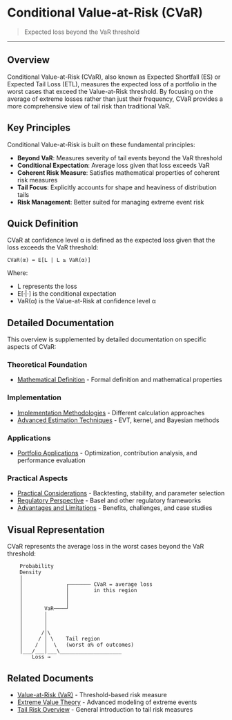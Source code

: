 # Conditional Value-at-Risk (CVaR)

> Expected loss beyond the VaR threshold

---

## Overview

Conditional Value-at-Risk (CVaR), also known as Expected Shortfall (ES) or Expected Tail Loss (ETL), measures the expected loss of a portfolio in the worst cases that exceed the Value-at-Risk threshold. By focusing on the average of extreme losses rather than just their frequency, CVaR provides a more comprehensive view of tail risk than traditional VaR.

## Key Principles

Conditional Value-at-Risk is built on these fundamental principles:

* **Beyond VaR**: Measures severity of tail events beyond the VaR threshold
* **Conditional Expectation**: Average loss given that loss exceeds VaR
* **Coherent Risk Measure**: Satisfies mathematical properties of coherent risk measures
* **Tail Focus**: Explicitly accounts for shape and heaviness of distribution tails
* **Risk Management**: Better suited for managing extreme event risk

## Quick Definition

CVaR at confidence level α is defined as the expected loss given that the loss exceeds the VaR threshold:

```
CVaR(α) = E[L | L ≥ VaR(α)]
```

Where:
- L represents the loss
- E[·|·] is the conditional expectation
- VaR(α) is the Value-at-Risk at confidence level α

## Detailed Documentation

This overview is supplemented by detailed documentation on specific aspects of CVaR:

### Theoretical Foundation
* [Mathematical Definition](./cvar-components/cvar-mathematical-definition.md) - Formal definition and mathematical properties

### Implementation
* [Implementation Methodologies](./cvar-components/cvar-implementation-methodologies.md) - Different calculation approaches
* [Advanced Estimation Techniques](./cvar-components/cvar-advanced-estimation.md) - EVT, kernel, and Bayesian methods

### Applications
* [Portfolio Applications](./cvar-components/cvar-portfolio-applications.md) - Optimization, contribution analysis, and performance evaluation

### Practical Aspects
* [Practical Considerations](./cvar-components/cvar-practical-considerations.md) - Backtesting, stability, and parameter selection
* [Regulatory Perspective](./cvar-components/cvar-regulatory-perspective.md) - Basel and other regulatory frameworks
* [Advantages and Limitations](./cvar-components/cvar-advantages-limitations.md) - Benefits, challenges, and case studies

## Visual Representation

CVaR represents the average loss in the worst cases beyond the VaR threshold:

```
    Probability
    Density
    │
    │              ┌─────── CVaR = average loss
    │              │        in this region
    │              │
    │              │
    │       VaR────┘
    │       │
    │       │
    │       │
    │      /│\
    │     / │ \    Tail region
    │    /  │  \   (worst α% of outcomes)
    │___/___│___\____________________
        Loss →
```

## Related Documents

* [Value-at-Risk (VaR)](./value-at-risk.md) - Threshold-based risk measure
* [Extreme Value Theory](./extreme-value-theory.md) - Advanced modeling of extreme events
* [Tail Risk Overview](./tail-risk-overview.md) - General introduction to tail risk measures